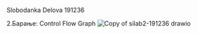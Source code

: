 Slobodanka Delova 191236

2.Барање: Control Flow Graph
![Copy of silab2-191236 drawio](https://github.com/Slobodanka00/SI_2023_lab2_191236/assets/57156431/98507a74-a0b6-4a2d-bc3b-53ae35a32d73)

